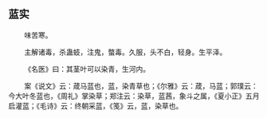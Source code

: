 ## 蓝实
<p>&emsp;&emsp;
味苦寒。
</p>
<p>&emsp;&emsp;
主解诸毒，杀蛊蚑，注鬼，螫毒。久服，头不白，轻身。生平泽。
</p>
<p>&emsp;&emsp;
《名医》曰：其茎叶可以染青，生河内。
</p>
<p>&emsp;&emsp;
案《说文》云：葴马蓝也，蓝，染青草也；《尔雅》云：葴，马蓝；郭璞云：今大叶冬蓝也，《周礼》掌染草；郑注云：染草，蓝茜，象斗之属，《夏小正》五月启灌蓝；《毛诗》云：终朝采蓝，《笺》云，蓝，染草也。
</p>
